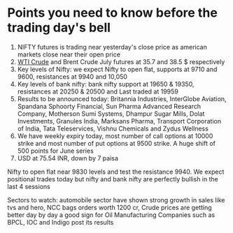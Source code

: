 # Points you need to know before the trading day's bell
1. NIFTY futures is trading near yesterday's close price as american markets close near their open price
2. [WTI Crude](https://github.com/gauravkumar28/TrademanzaWebPages/blob/master/docs/glossaries/wti.html) and Brent Crude July futures at 35.7 and 38.5 $ respectively
3. Key levels of Nifty: we expect Nifty to open flat, supports at 9710 and 9600, resistances at 9940 and 10,050 
4. Key levels of bank nifty: bank nifty support at 19650 & 19350, resistances at 20250 & 20500 and Last traded at 19959
5. Results to be announced today: Britannia Industries, InterGlobe Aviation, Spandana Sphoorty Financial, Sun Pharma Advanced Research Company, Motherson Sumi Systems, Dhampur Sugar Mills, Dolat Investments, Granules India, Marksans Pharma, Transport Corporation of India, Tata Teleservices, Vishnu Chemicals and Zydus Wellness
6. We have weekly expiry today, most number of call options at 10000 strike and most number of put options at 9500 strike. A huge shift of 500 points for June series
7. USD at 75.54 INR, down by 7 paisa

Nifty to open flat near 9830 levels and test the resistance 9940. We expect positional trades today but nifty and bank nifty are perfectly bullish in the last 4 sessions

Sectors to watch: automobile sector have shown strong growth in sales like tvs and hero, NCC bags orders worth 1200 cr, Crude prices are getting better day by day a good sign for Oil Manufacturing Companies such as BPCL, IOC and Indigo post its results
